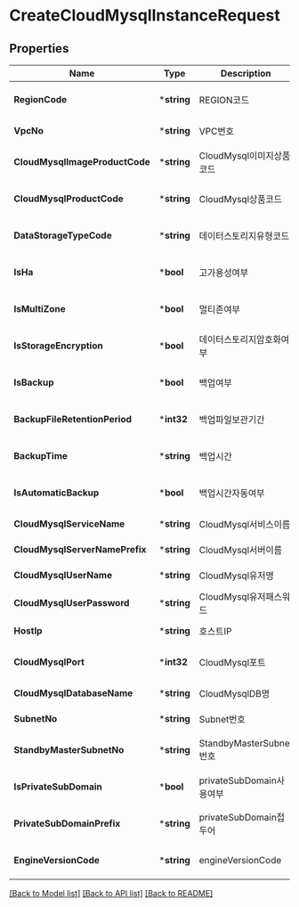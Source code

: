 # CreateCloudMysqlInstanceRequest

## Properties
Name | Type | Description | Notes
------------ | ------------- | ------------- | -------------
**RegionCode** | ***string** | REGION코드 | [optional] [default to null]
**VpcNo** | ***string** | VPC번호 | [default to null]
**CloudMysqlImageProductCode** | ***string** | CloudMysql이미지상품코드 | [optional] [default to null]
**CloudMysqlProductCode** | ***string** | CloudMysql상품코드 | [optional] [default to null]
**DataStorageTypeCode** | ***string** | 데이터스토리지유형코드 | [optional] [default to null]
**IsHa** | ***bool** | 고가용성여부 | [optional] [default to null]
**IsMultiZone** | ***bool** | 멀티존여부 | [optional] [default to null]
**IsStorageEncryption** | ***bool** | 데이터스토리지암호화여부 | [optional] [default to null]
**IsBackup** | ***bool** | 백업여부 | [optional] [default to null]
**BackupFileRetentionPeriod** | ***int32** | 백업파일보관기간 | [optional] [default to null]
**BackupTime** | ***string** | 백업시간 | [optional] [default to null]
**IsAutomaticBackup** | ***bool** | 백업시간자동여부 | [optional] [default to null]
**CloudMysqlServiceName** | ***string** | CloudMysql서비스이름 | [default to null]
**CloudMysqlServerNamePrefix** | ***string** | CloudMysql서버이름 | [default to null]
**CloudMysqlUserName** | ***string** | CloudMysql유저명 | [default to null]
**CloudMysqlUserPassword** | ***string** | CloudMysql유저패스워드 | [default to null]
**HostIp** | ***string** | 호스트IP | [default to null]
**CloudMysqlPort** | ***int32** | CloudMysql포트 | [optional] [default to null]
**CloudMysqlDatabaseName** | ***string** | CloudMysqlDB명 | [default to null]
**SubnetNo** | ***string** | Subnet번호 | [default to null]
**StandbyMasterSubnetNo** | ***string** | StandbyMasterSubnet번호 | [optional] [default to null]
**IsPrivateSubDomain** | ***bool** | privateSubDomain사용여부 | [optional] [default to null]
**PrivateSubDomainPrefix** | ***string** | privateSubDomain접두어 | [optional] [default to null]
**EngineVersionCode** | ***string** | engineVersionCode | [optional] [default to null]

[[Back to Model list]](../README.md#documentation-for-models) [[Back to API list]](../README.md#documentation-for-api-endpoints) [[Back to README]](../README.md)


